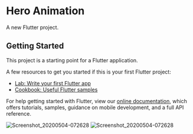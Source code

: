 # Hero Animation

A new Flutter project.

## Getting Started

This project is a starting point for a Flutter application.

A few resources to get you started if this is your first Flutter project:

- [Lab: Write your first Flutter app](https://flutter.dev/docs/get-started/codelab)
- [Cookbook: Useful Flutter samples](https://flutter.dev/docs/cookbook)

For help getting started with Flutter, view our
[online documentation](https://flutter.dev/docs), which offers tutorials,
samples, guidance on mobile development, and a full API reference.

![Screenshot_20200504-072628](https://user-images.githubusercontent.com/51407211/80931658-eef97680-8dd8-11ea-82e3-8d6f39858b18.png)
![Screenshot_20200504-072628](https://user-images.githubusercontent.com/51407211/80931658-eef97680-8dd8-11ea-82e3-8d6f39858b18.png)
